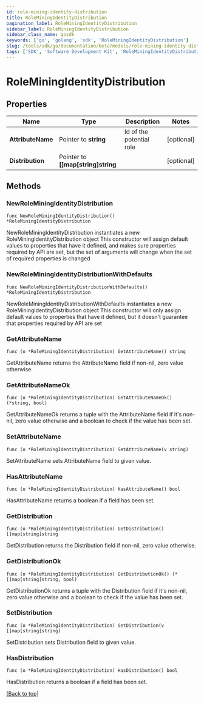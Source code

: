 ```yaml
---
id: role-mining-identity-distribution
title: RoleMiningIdentityDistribution
pagination_label: RoleMiningIdentityDistribution
sidebar_label: RoleMiningIdentityDistribution
sidebar_class_name: gosdk
keywords: ['go', 'golang', 'sdk', 'RoleMiningIdentityDistribution'] 
slug: /tools/sdk/go/documentation/beta/models/role-mining-identity-distribution
tags: ['SDK', 'Software Development Kit', 'RoleMiningIdentityDistribution']
---
```


# RoleMiningIdentityDistribution

## Properties

Name | Type | Description | Notes
------------ | ------------- | ------------- | -------------
**AttributeName** | Pointer to **string** | Id of the potential role | [optional] 
**Distribution** | Pointer to **[]map[string]string** |  | [optional] 

## Methods

### NewRoleMiningIdentityDistribution

`func NewRoleMiningIdentityDistribution() *RoleMiningIdentityDistribution`

NewRoleMiningIdentityDistribution instantiates a new RoleMiningIdentityDistribution object
This constructor will assign default values to properties that have it defined,
and makes sure properties required by API are set, but the set of arguments
will change when the set of required properties is changed

### NewRoleMiningIdentityDistributionWithDefaults

`func NewRoleMiningIdentityDistributionWithDefaults() *RoleMiningIdentityDistribution`

NewRoleMiningIdentityDistributionWithDefaults instantiates a new RoleMiningIdentityDistribution object
This constructor will only assign default values to properties that have it defined,
but it doesn't guarantee that properties required by API are set

### GetAttributeName

`func (o *RoleMiningIdentityDistribution) GetAttributeName() string`

GetAttributeName returns the AttributeName field if non-nil, zero value otherwise.

### GetAttributeNameOk

`func (o *RoleMiningIdentityDistribution) GetAttributeNameOk() (*string, bool)`

GetAttributeNameOk returns a tuple with the AttributeName field if it's non-nil, zero value otherwise
and a boolean to check if the value has been set.

### SetAttributeName

`func (o *RoleMiningIdentityDistribution) SetAttributeName(v string)`

SetAttributeName sets AttributeName field to given value.

### HasAttributeName

`func (o *RoleMiningIdentityDistribution) HasAttributeName() bool`

HasAttributeName returns a boolean if a field has been set.

### GetDistribution

`func (o *RoleMiningIdentityDistribution) GetDistribution() []map[string]string`

GetDistribution returns the Distribution field if non-nil, zero value otherwise.

### GetDistributionOk

`func (o *RoleMiningIdentityDistribution) GetDistributionOk() (*[]map[string]string, bool)`

GetDistributionOk returns a tuple with the Distribution field if it's non-nil, zero value otherwise
and a boolean to check if the value has been set.

### SetDistribution

`func (o *RoleMiningIdentityDistribution) SetDistribution(v []map[string]string)`

SetDistribution sets Distribution field to given value.

### HasDistribution

`func (o *RoleMiningIdentityDistribution) HasDistribution() bool`

HasDistribution returns a boolean if a field has been set.


[[Back to top]](#) 


